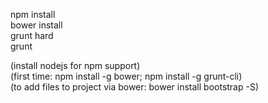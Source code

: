 npm install  
bower install  
grunt hard  
grunt  

(install nodejs for npm support)  
(first time: npm install -g bower; npm install -g grunt-cli)  
(to add files to project via bower: bower install bootstrap -S)  